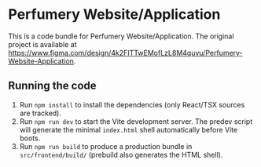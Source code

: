 
  # Perfumery Website/Application

  This is a code bundle for Perfumery Website/Application. The original project is available at https://www.figma.com/design/4k2FITTwEMofLzL8M4quvu/Perfumery-Website-Application.

  ## Running the code

  1. Run `npm install` to install the dependencies (only React/TSX sources are tracked).
  2. Run `npm run dev` to start the Vite development server. The predev script will generate the minimal `index.html` shell automatically before Vite boots.
  3. Run `npm run build` to produce a production bundle in `src/frontend/build/` (prebuild also generates the HTML shell).
  
